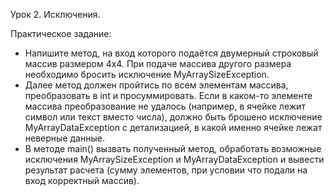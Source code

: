 Урок 2. Исключения.

Практическое задание:

* Напишите метод, на вход которого подаётся двумерный строковый массив размером 4х4. При
подаче массива другого размера необходимо бросить исключение MyArraySizeException. 
* Далее метод должен пройтись по всем элементам массива, преобразовать в int и
просуммировать. Если в каком-то элементе массива преобразование не удалось (например, в
ячейке лежит символ или текст вместо числа), должно быть брошено исключение
MyArrayDataException с детализацией, в какой именно ячейке лежат неверные данные. 
* В методе main() вызвать полученный метод, обработать возможные исключения
MyArraySizeException и MyArrayDataException и вывести результат расчета (сумму элементов,
при условии что подали на вход корректный массив).